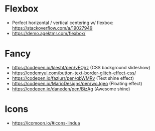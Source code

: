 # Flexbox

- Perfect horizontal / vertical centering w/ flexbox: https://stackoverflow.com/a/19027949
- https://demo.agektmr.com/flexbox/

# Fancy

- https://codepen.io/klesht/pen/vEOjrz (CSS background slideshow)
- https://codemyui.com/button-text-border-glitch-effect-css/
- https://codepen.io/fazlurr/pen/qbWMRv (Text shine effect)
- https://codepen.io/MarioDesigns/pen/woJgeo (Floating effect)
- https://codepen.io/daneden/pen/BizAg (Awesome shine)

# Icons

- https://icomoon.io/#icons-lindua
